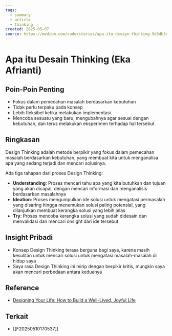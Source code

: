 ```yaml
---
tags:
  - summary
  - article
  - thinking
created: 2025-05-07
source: https://medium.com/codexstories/apa-itu-design-thinking-9d34b3ee7275
---
```


# Apa itu Desain Thinking (Eka Afrianti)

## Poin-Poin Penting

- Fokus dalam pemecahan masalah berdasarkan kebutuhan 
- Tidak perlu terpaku pada konsep
- Lebih fleksibel ketika melakukan implementasi.
- Mencoba sesuatu yang baru, mengubahnya agar sesuai dengan kebutuhan, dan terus melakukan eksperimen terhadap hal tersebut

## Ringkasan

Design Thinking adalah metode berpikir yang fokus dalam pemecahan masalah berdasarkan kebutuhan, yang membuat kita untuk menganalisa apa yang sedang terjadi dan mencari solusinya.

Ada tiga tahapan dari proses Design Thinking:
- **Understanding**: Proses mencari tahu apa yang kita butuhkan dan tujuan yang akan dicapai, dengan mencari informasi dan menganalisis berdasarkan masalahnya
- **Ideation**: Proses mengumpulkan ide solusi untuk mengatasi permasalah yang disaring hingga menemukan solusi paling potensial, yang dilanjutkan membuat kerangka solusi yang lebih jelas
- **Try**: Proses mencoba kerangka solusi yang sudah didesain dan menvalidasi dan mencari onsight dari ide tersebut

## Insight Pribadi

- Konsep Design Thinking terasa berguna bagi saya, karena masih kesulitan untuk mencari solusi untuk mengatasi masalah-masalah di hidup saya
- Saya rasa Design Thinking ini mirip dengan berpikir kritis, mungkin saya akan mencari perbedaan antara keduanya

## Reference
- [Designing Your Life: How to Build a Well-Lived, Joyful Life](https://www.amazon.com/gp/product/1101875321/ref=as_li_tl?ie=UTF8&camp=1789&creative=9325&creativeASIN=1101875321&linkCode=as2&tag=marelonlin-20&linkId=d3915c87ef507b4b7bcfbee0dac7b0f1)

## Terkait
- [[F20250510170537]]